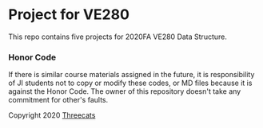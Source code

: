 # Project for VE280

This repo contains five projects for 2020FA VE280 Data Structure.

### Honor Code

If there is similar course materials assigned in the future, it is 
responsibility of JI students not to copy or modify these codes, or MD files
because it is against the Honor Code. The owner of this repository doesn't
take any commitment for other's faults.

Copyright 2020 [Threecats](https://github.com/ThreeCatsLoveFish)

